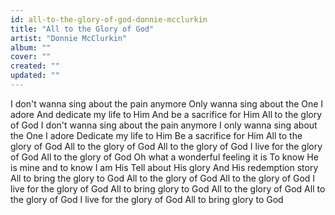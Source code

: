 ```yaml
---
id: all-to-the-glory-of-god-donnie-mcclurkin
title: "All to the Glory of God"
artist: "Donnie McClurkin"
album: ""
cover: ""
created: ""
updated: ""
---
```


I don't wanna sing about the pain anymore
Only wanna sing about the One I adore
And dedicate my life to Him
And be a sacrifice for Him
All to the glory of God
I don't wanna sing about the pain anymore
I only wanna sing about the One I adore
Dedicate my life to Him
Be a sacrifice for Him
All to the glory of God
All to the glory of God
All to the glory of God
I live for the glory of God
All to the glory of God
Oh what a wonderful feeling it is
To know He is mine and to know I am His
Tell about His glory
And His redemption story
All to bring the glory to God
All to the glory of God
All to the glory of God
I live for the glory of God
All to bring glory to God
All to the glory of God
All to the glory of God
I live for the glory of God
All to bring glory to God
